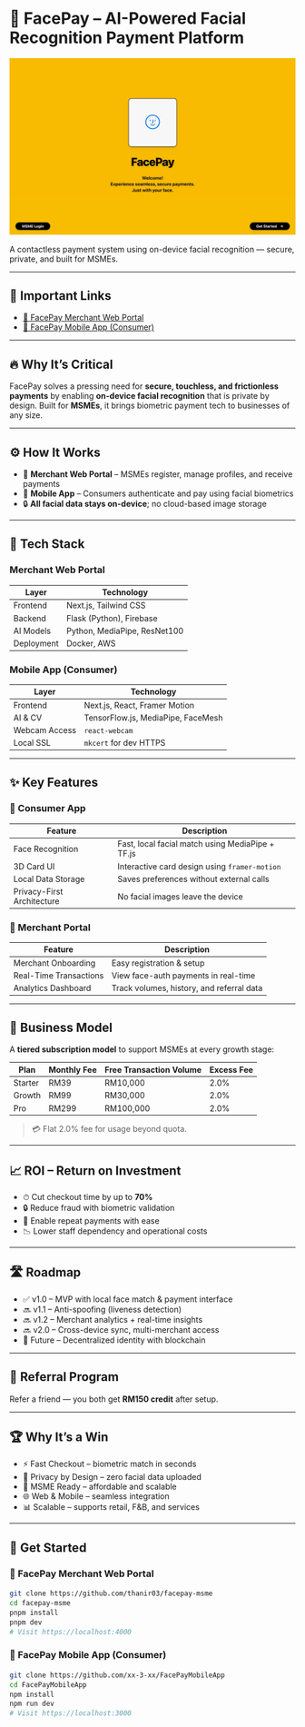 # 🧠 FacePay – AI-Powered Facial Recognition Payment Platform

![FacePay Overview](https://raw.githubusercontent.com/xx-3-xx/FacePayMobileApp/refs/heads/main/face-pay-mvp/public/images/facePay.jpg)

A contactless payment system using on-device facial recognition — secure, private, and built for MSMEs.

---

## 🔗 Important Links

- [🛒 FacePay Merchant Web Portal](https://github.com/thanir03/facepay-msme)
- [📱 FacePay Mobile App (Consumer)](https://github.com/xx-3-xx/FacePayMobileApp)

---

## 🔥 Why It’s Critical

FacePay solves a pressing need for **secure, touchless, and frictionless payments** by enabling **on-device facial recognition** that is private by design. Built for **MSMEs**, it brings biometric payment tech to businesses of any size.

---

## ⚙️ How It Works

- 🧾 **Merchant Web Portal** – MSMEs register, manage profiles, and receive payments
- 📱 **Mobile App** – Consumers authenticate and pay using facial biometrics
- 🔒 **All facial data stays on-device**; no cloud-based image storage

---

## 🧱 Tech Stack

### Merchant Web Portal

| Layer         | Technology                              |
|---------------|------------------------------------------|
| Frontend      | Next.js, Tailwind CSS                    |
| Backend       | Flask (Python), Firebase                 |
| AI Models     | Python, MediaPipe, ResNet100             |
| Deployment    | Docker, AWS                              |

### Mobile App (Consumer)

| Layer         | Technology                              |
|---------------|------------------------------------------|
| Frontend      | Next.js, React, Framer Motion            |
| AI & CV       | TensorFlow.js, MediaPipe, FaceMesh       |
| Webcam Access | `react-webcam`                           |
| Local SSL     | `mkcert` for dev HTTPS                   |

---

## ✨ Key Features

### 📱 Consumer App

| Feature                    | Description                                          |
|----------------------------|------------------------------------------------------|
| Face Recognition           | Fast, local facial match using MediaPipe + TF.js    |
| 3D Card UI                 | Interactive card design using `framer-motion`       |
| Local Data Storage         | Saves preferences without external calls            |
| Privacy-First Architecture| No facial images leave the device                   |

### 🧾 Merchant Portal

| Feature                    | Description                                          |
|----------------------------|------------------------------------------------------|
| Merchant Onboarding        | Easy registration & setup                           |
| Real-Time Transactions     | View face-auth payments in real-time                |
| Analytics Dashboard        | Track volumes, history, and referral data           |

---

## 💼 Business Model

A **tiered subscription model** to support MSMEs at every growth stage:

| Plan    | Monthly Fee | Free Transaction Volume | Excess Fee |
|---------|-------------|--------------------------|------------|
| Starter | RM39        | RM10,000                 | 2.0%       |
| Growth  | RM99        | RM30,000                 | 2.0%       |
| Pro     | RM299       | RM100,000                | 2.0%       |

> 💳 Flat 2.0% fee for usage beyond quota.

---

## 📈 ROI – Return on Investment

- ⏱ Cut checkout time by up to **70%**
- 🔒 Reduce fraud with biometric validation
- 🧠 Enable repeat payments with ease
- 📉 Lower staff dependency and operational costs

---

## 🛣 Roadmap

- ✅ v1.0 – MVP with local face match & payment interface
- 🔜 v1.1 – Anti-spoofing (liveness detection)
- 🔜 v1.2 – Merchant analytics + real-time insights
- 🔜 v2.0 – Cross-device sync, multi-merchant access
- 🔐 Future – Decentralized identity with blockchain

---

## 🤝 Referral Program

Refer a friend — you both get **RM150 credit** after setup.

---

## 🏆 Why It’s a Win

- ⚡ Fast Checkout – biometric match in seconds
- 🔐 Privacy by Design – zero facial data uploaded
- 💸 MSME Ready – affordable and scalable
- 🌐 Web & Mobile – seamless integration
- 📊 Scalable – supports retail, F&B, and services

---

## 🚀 Get Started

### 🧾 FacePay Merchant Web Portal

```bash
git clone https://github.com/thanir03/facepay-msme
cd facepay-msme
pnpm install
pnpm dev
# Visit https://localhost:4000
```

### 📱 FacePay Mobile App (Consumer)

```bash
git clone https://github.com/xx-3-xx/FacePayMobileApp
cd FacePayMobileApp
npm install
npm run dev
# Visit https://localhost:3000
```

